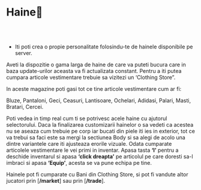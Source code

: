 # Haine👔 
<br><br>

- Iti poti crea o propie personalitate folosindu-te de hainele disponibile pe server. 

Aveti la dispozitie o gama larga de haine de care va puteti bucura care in baza update-urilor aceasta va fi actualizata constant. 
Pentru a iti putea cumpara articole vestimentare trebuie sa vizitezi un ‘Clothing Store”.

<div clas="danger-container>"
Iti recomandam sa vizitezi toate clothing store-urile deoarece fiecare dispune de un anumit stil de haine. 
</div>

In aceste magazine poti gasi tot ce tine articole vestimentare cum ar fi:

Bluze, Pantaloni, Geci, Ceasuri, Lantisoare, Ochelari, Adidasi, Palari, Masti, Bratari, Cercei. 

Poti vedea in timp real cum ti se potrivesc acele haine cu ajutorul selectorului. 
Daca la finalizarea customizarii hainelor o sa vedeti ca acestea nu se aseaza cum trebuie pe corp iar bucati din piele iti ies in exterior, tot ce va trebui sa faci este sa mergi la sectiunea Body si sa alegi de acolo una dintre variantele care iti ajusteaza erorile vizuale. 
Odata cumparate articolele vestimentare le vei primi in inventar. Apasa tasta <strong>‘I’</strong> pentru a deschide inventarul si apasa <strong>‘click dreapta’</strong> pe articolul pe care doresti sa-l imbraci si apasa <strong>‘Equip’</strong>, acesta se va pune echipa pe tine. 

Hainele pot fi cumparate cu Bani din Clothing Store, si pot fi vandute altor jucatori prin [<strong>/market</strong>] sau prin [<strong>/trade</strong>].  
